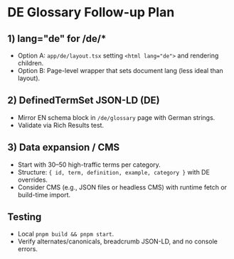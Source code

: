 # DE Glossary Follow-up Plan

## 1) lang="de" for /de/*
- Option A: `app/de/layout.tsx` setting `<html lang="de">` and rendering children.
- Option B: Page-level wrapper that sets document lang (less ideal than layout).

## 2) DefinedTermSet JSON-LD (DE)
- Mirror EN schema block in `/de/glossary` page with German strings.
- Validate via Rich Results test.

## 3) Data expansion / CMS
- Start with 30–50 high-traffic terms per category.
- Structure: `{ id, term, definition, example, category }` with DE overrides.
- Consider CMS (e.g., JSON files or headless CMS) with runtime fetch or build-time import.

## Testing
- Local `pnpm build && pnpm start`.
- Verify alternates/canonicals, breadcrumb JSON-LD, and no console errors.
